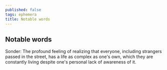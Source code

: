 ```yaml
---
published: false
tags: ephemera
title: Notable words
---
```

## Notable words


Sonder: The profound feeling of realizing that everyone, including strangers passed in the street, has a life as complex as one's own, which they are constantly living despite one's personal lack of awareness of it.